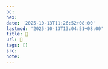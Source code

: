 ```yaml
---
bc:
hex:
date: '2025-10-13T11:26:52+08:00'
lastmod: '2025-10-13T13:04:51+08:00'
title: 󰓾
url: 󰓾
tags: []
src:
note:
---
```

